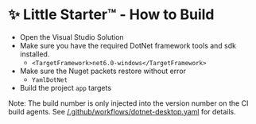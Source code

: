 # ✨ Little Starter™ - How to Build

* Open the Visual Studio Solution
* Make sure you have the required DotNet framework tools and sdk installed.
  * `<TargetFramework>net6.0-windows</TargetFramework>`
* Make sure the Nuget packets restore without error
  * `YamlDotNet`
* Build the project `app` targets

Note:
The build number is only injected into the version number on the CI build agents.
See [/.github/workflows/dotnet-desktop.yaml](../.github/workflows/dotnet-desktop.yaml) for details.
